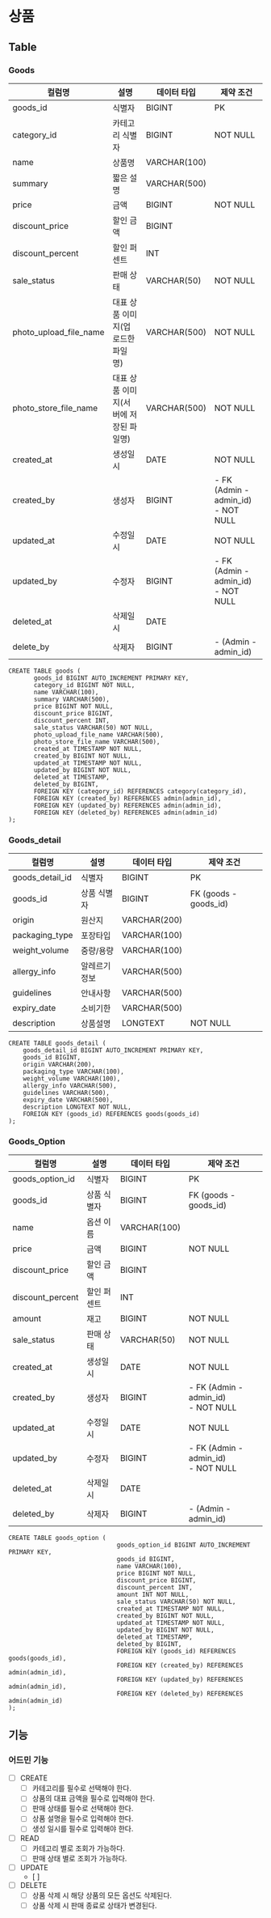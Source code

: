 # 상품

## Table
### Goods
| 컬럼명                    | 설명                     | 데이터 타입       | 제약 조건                                   |
|------------------------|------------------------|--------------|-----------------------------------------|
| goods_id               | 식별자                    | BIGINT       | PK                                      |
| category_id            | 카테고리 식별자               | BIGINT       | NOT NULL                                |
| name                   | 상품명                    | VARCHAR(100) |                                         |
| summary                | 짧은 설명                  | VARCHAR(500) |                                         |
| price                  | 금액                     | BIGINT       | NOT NULL                                |
| discount_price         | 할인 금액                  | BIGINT       |                                         |
| discount_percent       | 할인 퍼센트                 | INT          |                                         |
| sale_status            | 판매 상태                  | VARCHAR(50)  | NOT NULL                                |
| photo_upload_file_name | 대표 상품 이미지(업로드한 파일명)    | VARCHAR(500) | NOT NULL                                |
| photo_store_file_name  | 대표 상품 이미지(서버에 저장된 파일명) | VARCHAR(500) | NOT NULL                                |
| created_at             | 생성일시                   | DATE         | NOT NULL                                |
| created_by             | 생성자                    | BIGINT       | - FK (Admin - admin_id) <br/>- NOT NULL |
| updated_at             | 수정일시                   | DATE         | NOT NULL                                |
| updated_by             | 수정자                    | BIGINT       | - FK (Admin - admin_id) <br/>- NOT NULL |
| deleted_at             | 삭제일시                   | DATE         |                                         |
| delete_by              | 삭제자                    | BIGINT       | - (Admin - admin_id)                    |

```mysql
CREATE TABLE goods (
       goods_id BIGINT AUTO_INCREMENT PRIMARY KEY,
       category_id BIGINT NOT NULL,
       name VARCHAR(100),
       summary VARCHAR(500),
       price BIGINT NOT NULL,
       discount_price BIGINT,
       discount_percent INT,
       sale_status VARCHAR(50) NOT NULL,
       photo_upload_file_name VARCHAR(500),
       photo_store_file_name VARCHAR(500),
       created_at TIMESTAMP NOT NULL,
       created_by BIGINT NOT NULL,
       updated_at TIMESTAMP NOT NULL,
       updated_by BIGINT NOT NULL,
       deleted_at TIMESTAMP,
       deleted_by BIGINT,
       FOREIGN KEY (category_id) REFERENCES category(category_id),
       FOREIGN KEY (created_by) REFERENCES admin(admin_id),
       FOREIGN KEY (updated_by) REFERENCES admin(admin_id),
       FOREIGN KEY (deleted_by) REFERENCES admin(admin_id)
);
```

### Goods_detail
| 컬럼명             | 설명      | 데이터 타입       | 제약 조건                                   |
|-----------------|---------|--------------|-----------------------------------------|
| goods_detail_id | 식별자     | BIGINT       | PK                                      |
| goods_id        | 상품 식별자  | BIGINT       | FK (goods - goods_id)                   |
| origin          | 원산지     | VARCHAR(200) |                                         |
| packaging_type  | 포장타입    | VARCHAR(100) |                                         |
| weight_volume   | 중량/용량   | VARCHAR(100) |                                         |
| allergy_info    | 알레르기 정보 | VARCHAR(500) |                                         |
| guidelines      | 안내사항    | VARCHAR(500) |                                         |
| expiry_date     | 소비기한    | VARCHAR(500) |                                         |
| description     | 상품설명    | LONGTEXT     | NOT NULL                                |
```mysql
CREATE TABLE goods_detail (
    goods_detail_id BIGINT AUTO_INCREMENT PRIMARY KEY,
    goods_id BIGINT,
    origin VARCHAR(200),
    packaging_type VARCHAR(100),
    weight_volume VARCHAR(100),
    allergy_info VARCHAR(500),
    guidelines VARCHAR(500),
    expiry_date VARCHAR(500),
    description LONGTEXT NOT NULL,
    FOREIGN KEY (goods_id) REFERENCES goods(goods_id)
);
```

### Goods_Option
| 컬럼명              | 설명     | 데이터 타입       | 제약 조건                                   |
|------------------|--------|--------------|-----------------------------------------|
| goods_option_id  | 식별자    | BIGINT       | PK                                      |
| goods_id         | 상품 식별자 | BIGINT       | FK (goods - goods_id)                   |
| name             | 옵션 이름  | VARCHAR(100) | 
| price            | 금액     | BIGINT       | NOT NULL                                |
| discount_price   | 할인 금액  | BIGINT       |                                         |
| discount_percent | 할인 퍼센트 | INT          |                                         |
| amount           | 재고     | BIGINT       | NOT NULL                                |
| sale_status      | 판매 상태  | VARCHAR(50)  | NOT NULL                                |
| created_at       | 생성일시   | DATE         | NOT NULL                                |
| created_by       | 생성자    | BIGINT       | - FK (Admin - admin_id) <br/>- NOT NULL |
| updated_at       | 수정일시   | DATE         | NOT NULL                                |
| updated_by       | 수정자    | BIGINT       | - FK (Admin - admin_id) <br/>- NOT NULL |
| deleted_at       | 삭제일시   | DATE         |                                         |
| deleted_by       | 삭제자    | BIGINT       | - (Admin - admin_id)                    |
```mysql
CREATE TABLE goods_option (
                              goods_option_id BIGINT AUTO_INCREMENT PRIMARY KEY,
                              goods_id BIGINT,
                              name VARCHAR(100),
                              price BIGINT NOT NULL,
                              discount_price BIGINT,
                              discount_percent INT,
                              amount INT NOT NULL,
                              sale_status VARCHAR(50) NOT NULL,
                              created_at TIMESTAMP NOT NULL,
                              created_by BIGINT NOT NULL,
                              updated_at TIMESTAMP NOT NULL,
                              updated_by BIGINT NOT NULL,
                              deleted_at TIMESTAMP,
                              deleted_by BIGINT,
                              FOREIGN KEY (goods_id) REFERENCES goods(goods_id),
                              FOREIGN KEY (created_by) REFERENCES admin(admin_id),
                              FOREIGN KEY (updated_by) REFERENCES admin(admin_id),
                              FOREIGN KEY (deleted_by) REFERENCES admin(admin_id)
);
```

## 기능
### 어드민 기능
- [ ] CREATE
  - [ ] 카테고리를 필수로 선택해야 한다.
  - [ ] 상품의 대표 금액을 필수로 입력해야 한다.
  - [ ] 판매 상태를 필수로 선택해야 한다.
  - [ ] 상품 설명을 필수로 입력해야 한다.
  - [ ] 생성 일시를 필수로 입력해야 한다.
- [ ] READ
  - [ ] 카테고리 별로 조회가 가능하다.
  - [ ] 판매 상태 별로 조회가 가능하다.
- [ ] UPDATE
  - [ ] 
- [ ] DELETE
  - [ ] 상품 삭제 시 해당 상품의 모든 옵션도 삭제된다.
  - [ ] 상품 삭제 시 판매 종료로 상태가 변경된다.